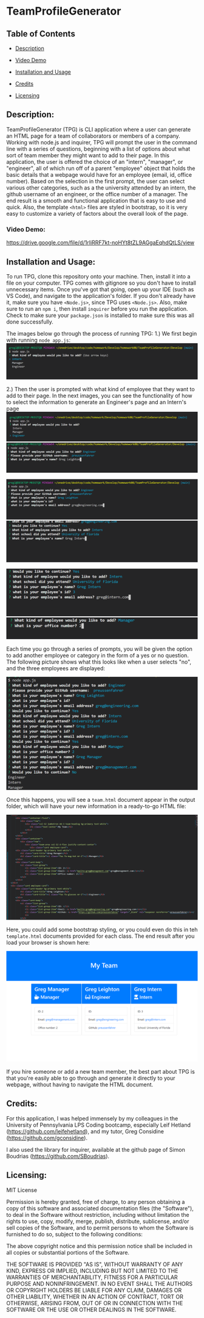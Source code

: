 # TeamProfileGenerator


     
 ## Table of Contents 

- [Description](#Description)

- [Video Demo](###Video)

- [Installation and Usage](##Installation)

- [Credits](##Credits)

- [Licensing](###Licensing)

         
    
 ## Description:
TeamProfileGenerator (TPG) is CLI application where a user can generate an HTML page for a team of collaborators or members of a company. Working with node.js and inquirer, TPG will prompt the user in the command line with a series of questions, beginning with a list of options about what sort of team member they might want to add to their page. In this application, the user is offered the choice of an "intern", "manager", or "engineer", all of which run off of a parent "employee" object that holds the basic details that a webpage would have for an employee (email, id, office number). Based on the selection in the first prompt, the user can select various other categories, such as a the university attended by an intern, the github username of an engineer, or the office number of a manager. The end result is a smooth and functional application that is easy to use and quick. Also, the template `<html>` files are styled in bootstrap, so it is very easy to customize a variety of factors about the overall look of the page. 


### Video Demo:
https://drive.google.com/file/d/1rIiRRF7kt-noHYt8tZL9AGgaEqhdQtLS/view

 ## Installation and Usage:
                
To run TPG, clone this repository onto your machine. Then, install it into a file on your computer. TPG comes with gitignore so you don't have to install unnecessary items. Once you've got that going, open up your IDE (such as VS Code), and navigate to the application's folder. If you don't already have it, make sure you have `<Node.js>`, since TPG uses `<Node.js>`. Also, make sure to run an `npm i`, then install `inquirer` before you run the application. Check to make sure your `package.json` is installed to make sure this was all done successfully.

The images below go through the process of running TPG:
1.) We first begin with running `node app.js`:
![image1](Assets/TPGscreengrab1.png)

2.) Then the user is prompted with what kind of employee that they want to add to their page. In the next images, you can see the functionality of how to select the information to generate an Engineer's page and an Intern's page 
![image2](Assets/TPGscreengrab2.png) ![image3](Assets/TPGscreengrab3.png)


![image4](Assets/TPGscreengrab4.png) ![image6](Assets/TPGscreengrab6.png)


![image7](Assets/TPGscreengrab7.png) ![image8](Assets/TPGscreengrab8.png)


Each time you go through a series of prompts, you will be given the option to add another employee or category in the form of a yes or no question. The following picture shows what this looks like when a user selects "no", and the three employees are displayed:

![image9](Assets/TPGscreengrab9.png)

Once this happens, you will see a `team.html` document appear in the output folder, which will have your new information in a ready-to-go HTML file:

![image10](Assets/TPGscreengrab10.png)

Here, you could add some bootstrap styling, or you could even do this in teh `template.html` documents provided for each class. The end result after you load your browser is shown here:

![image11](Assets/TPGscreengrab11.png)

If you hire someone or add a new team member, the best part about TPG is that you're easily able to go through and generate it directly to your webpage, without having to navigate the HTML document.


 ## Credits:

For this application, I was helped immensely by my colleagues in the University of Pennsylvania LPS Coding bootcamp, especially Leif Hetland (https://github.com/leifehetland), and my tutor, Greg Considine (https://github.com/gconsidine). 

I also used the library for inquirer, available at the github page of Simon Boudrias (https://github.com/SBoudrias).

 ## Licensing:

MIT License

Permission is hereby granted, free of charge, to any person obtaining a copy of this software and associated documentation files (the "Software"), to deal in the Software without restriction, including without limitation the rights to use, copy, modify, merge, publish, distribute, sublicense, and/or sell copies of the Software, and to permit persons to whom the Software is furnished to do so, subject to the following conditions:

The above copyright notice and this permission notice shall be included in all copies or substantial portions of the Software.

THE SOFTWARE IS PROVIDED "AS IS", WITHOUT WARRANTY OF ANY KIND, EXPRESS OR IMPLIED, INCLUDING BUT NOT LIMITED TO THE WARRANTIES OF MERCHANTABILITY, FITNESS FOR A PARTICULAR PURPOSE AND NONINFRINGEMENT. IN NO EVENT SHALL THE AUTHORS OR COPYRIGHT HOLDERS BE LIABLE FOR ANY CLAIM, DAMAGES OR OTHER LIABILITY, WHETHER IN AN ACTION OF CONTRACT, TORT OR OTHERWISE, ARISING FROM, OUT OF OR IN CONNECTION WITH THE SOFTWARE OR THE USE OR OTHER DEALINGS IN THE SOFTWARE.
    
  
  